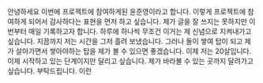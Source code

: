안녕하세요 이번에 프로젝트에 참여하게된 윤준영이라고 합니다. 이렇게 프로젝트에 참여하게 되어서 감사하다는 표현을 먼저 하고 싶습니다. 제가 글을 잘 쓰지는 못하지만 이번부터 매일 기록하고자 합니다. 하루에 하나씩 무조건 이거는 제 신념으로 지켜내가고 싶습니다. 지끔까지 저는 시간을 그저 흘려 보냈습니다. 그러나 돌이 쌓여 탑이 되고 제가 살아가면서 쌓아야하는 탑을 제가 볼 수 있으면 좋겠습니다. 이제 저는 20살입니다. 이제 시작하고 있는 단계이지만 달리고 싶습니다. 제가 바라볼 수 있는 곳까지  달려가고 싶습니다. 부탁드립니다. 이런 